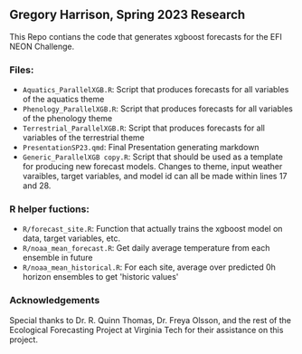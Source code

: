 ## Gregory Harrison, Spring 2023 Research 

This Repo contians the code that generates xgboost forecasts for the EFI NEON Challenge. 

### Files: 

- `Aquatics_ParallelXGB.R`: Script that produces forecasts for all variables of the aquatics theme
- `Phenology_ParallelXGB.R`: Script that produces forecasts for all variables of the phenology theme
- `Terrestrial_ParallelXGB.R`: Script that produces forecasts for all variables of the terrestrial theme
- `PresentationSP23.qmd`: Final Presentation generating markdown
- `Generic_ParallelXGB copy.R`: Script that should be used as a template for producing new forecast models. Changes to theme, input weather varaibles, target variables, and model id can all be made within lines 17 and 28. 

### R helper fuctions: 

- `R/forecast_site.R`: Function that actually trains the xgboost model on data, target variables, etc.
- `R/noaa_mean_forecast.R`: Get daily average temperature from each ensemble in future
- `R/noaa_mean_historical.R`: For each site, average over predicted 0h horizon ensembles to get 'historic values'

### Acknowledgements 

Special thanks to Dr. R. Quinn Thomas, Dr. Freya Olsson, and the rest of the Ecological Forecasting Project at Virginia Tech for their assistance on this project. 
